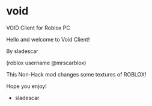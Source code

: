 # void
VOID Client for Roblox PC



Hello and welcome to Void Client!



By sladescar



(roblox username @mrscarblox)



This Non-Hack mod changes some textures of ROBLOX!



Hope you enjoy! 

- sladescar
